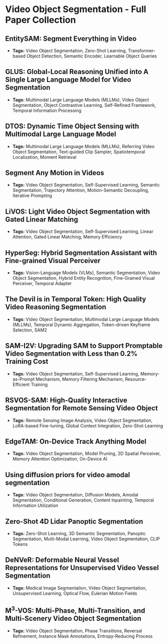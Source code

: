 # **Video Object Segmentation - Full Paper Collection**

## EntitySAM: Segment Everything in Video
- **Tags:** Video Object Segmentation, Zero-Shot Learning, Transformer-based Object Detection, Semantic Encoder, Learnable Object Queries
## GLUS: Global-Local Reasoning Unified into A Single Large Language Model for Video Segmentation
- **Tags:** Multimodal Large Language Models (MLLMs), Video Object Segmentation, Object Contrastive Learning, Self-Refined Framework, Temporal Information Processing
## DTOS: Dynamic Time Object Sensing with Multimodal Large Language Model
- **Tags:** Multimodal Large Language Models (MLLMs), Referring Video Object Segmentation, Text-guided Clip Sampler, Spatiotemporal Localization, Moment Retrieval
## Segment Any Motion in Videos
- **Tags:** Video Object Segmentation, Self-Supervised Learning, Semantic Segmentation, Trajectory Attention, Motion-Semantic Decoupling, Iterative Prompting
## LiVOS: Light Video Object Segmentation with Gated Linear Matching
- **Tags:** Video Object Segmentation, Self-Supervised Learning, Linear Attention, Gated Linear Matching, Memory Efficiency
## HyperSeg: Hybrid Segmentation Assistant with Fine-grained Visual Perceiver
- **Tags:** Vision-Language Models (VLMs), Semantic Segmentation, Video Object Segmentation, Hybrid Entity Recognition, Fine-Grained Visual Perceiver, Temporal Adapter
## The Devil is in Temporal Token: High Quality Video Reasoning Segmentation
- **Tags:** Video Object Segmentation, Multimodal Large Language Models (MLLMs), Temporal Dynamic Aggregation, Token-driven Keyframe Selection, SAM2
## SAM-I2V: Upgrading SAM to Support Promptable Video Segmentation with Less than 0.2\% Training Cost
- **Tags:** Video Object Segmentation, Self-Supervised Learning, Memory-as-Prompt Mechanism, Memory Filtering Mechanism, Resource-Efficient Training
## RSVOS-SAM: High-Quality Interactive Segmentation for Remote Sensing Video Object
- **Tags:** Remote Sensing Image Analysis, Video Object Segmentation, LoRA-based Fine-tuning, Global Context Integration, Zero-Shot Learning
## EdgeTAM: On-Device Track Anything Model
- **Tags:** Video Object Segmentation, Model Pruning, 2D Spatial Perceiver, Memory Attention Optimization, On-Device AI
## Using diffusion priors for video amodal segmentation
- **Tags:** Video Object Segmentation, Diffusion Models, Amodal Segmentation, Conditional Generation, Content Inpainting, Temporal Information Utilization
## Zero-Shot 4D Lidar Panoptic Segmentation
- **Tags:** Zero-Shot Learning, 3D Semantic Segmentation, Panoptic Segmentation, Multi-Modal Learning, Video Object Segmentation, CLIP Tokens
## DeNVeR: Deformable Neural Vessel Representations for Unsupervised Video Vessel Segmentation
- **Tags:** Medical Image Segmentation, Video Object Segmentation, Unsupervised Learning, Optical Flow, Eulerian Motion Fields
## M$^3$-VOS: Multi-Phase, Multi-Transition, and Multi-Scenery Video Object Segmentation
- **Tags:** Video Object Segmentation, Phase Transitions, Reversal Refinement, Instance Mask Annotations, Entropy-Reducing Process
